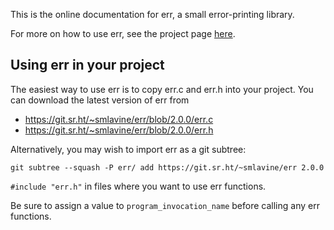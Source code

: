 This is the online documentation for err, a small error-printing
library.

For more on how to use err, see the project page [here][sr.ht].

## Using err in your project

The easiest way to use err is to copy err.c and err.h into your project.
You can download the latest version of err from

- <https://git.sr.ht/~smlavine/err/blob/2.0.0/err.c>
- <https://git.sr.ht/~smlavine/err/blob/2.0.0/err.h>

Alternatively, you may wish to import err as a git subtree:

```
git subtree --squash -P err/ add https://git.sr.ht/~smlavine/err 2.0.0
```

`#include "err.h"` in files where you want to use err functions.

Be sure to assign a value to `program_invocation_name` before calling
any err functions.

[sr.ht]: https://sr.ht/~smlavine/err
